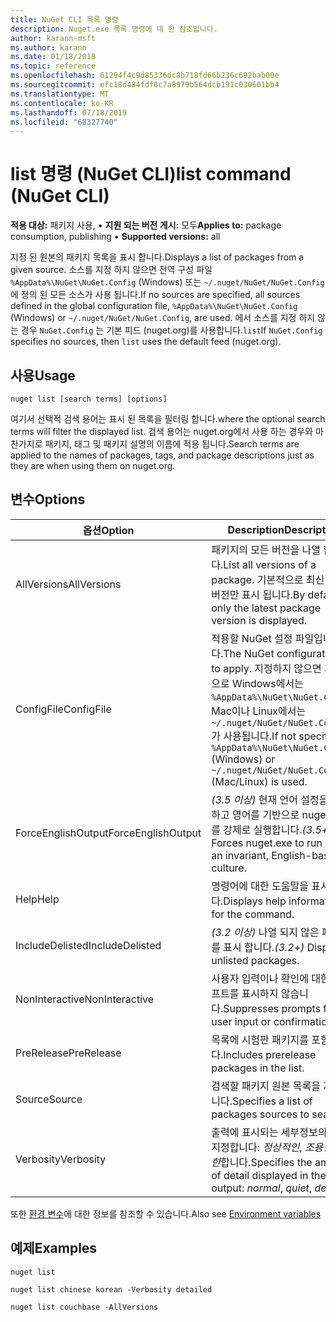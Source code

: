 ```yaml
---
title: NuGet CLI 목록 명령
description: Nuget.exe 목록 명령에 대 한 참조입니다.
author: karann-msft
ms.author: karann
ms.date: 01/18/2018
ms.topic: reference
ms.openlocfilehash: 61294f4c9d85336dc8b718fd66b236c692bab00e
ms.sourcegitcommit: efc18d484fdf0c7a8979b564dcb191c030601bb4
ms.translationtype: MT
ms.contentlocale: ko-KR
ms.lasthandoff: 07/18/2019
ms.locfileid: "68327740"
---
```

# <a name="list-command-nuget-cli"></a><span data-ttu-id="a3428-103">list 명령 (NuGet CLI)</span><span class="sxs-lookup"><span data-stu-id="a3428-103">list command (NuGet CLI)</span></span>

<span data-ttu-id="a3428-104">**적용 대상:** 패키지 사용, &bullet; **지원 되는 버전 게시:** 모두</span><span class="sxs-lookup"><span data-stu-id="a3428-104">**Applies to:** package consumption, publishing &bullet; **Supported versions:** all</span></span>

<span data-ttu-id="a3428-105">지정 된 원본의 패키지 목록을 표시 합니다.</span><span class="sxs-lookup"><span data-stu-id="a3428-105">Displays a list of packages from a given source.</span></span> <span data-ttu-id="a3428-106">소스를 지정 하지 않으면 전역 구성 파일 `%AppData%\NuGet\NuGet.Config` (Windows) 또는 `~/.nuget/NuGet/NuGet.Config`에 정의 된 모든 소스가 사용 됩니다.</span><span class="sxs-lookup"><span data-stu-id="a3428-106">If no sources are specified, all sources defined in the global configuration file, `%AppData%\NuGet\NuGet.Config` (Windows) or `~/.nuget/NuGet/NuGet.Config`, are used.</span></span> <span data-ttu-id="a3428-107">에서 소스를 지정 하지 않는 경우 `NuGet.Config` 는 기본 피드 (nuget.org)를 사용합니다.`list`</span><span class="sxs-lookup"><span data-stu-id="a3428-107">If `NuGet.Config` specifies no sources, then `list` uses the default feed (nuget.org).</span></span>

## <a name="usage"></a><span data-ttu-id="a3428-108">사용</span><span class="sxs-lookup"><span data-stu-id="a3428-108">Usage</span></span>

```cli
nuget list [search terms] [options]
```

<span data-ttu-id="a3428-109">여기서 선택적 검색 용어는 표시 된 목록을 필터링 합니다.</span><span class="sxs-lookup"><span data-stu-id="a3428-109">where the optional search terms will filter the displayed list.</span></span> <span data-ttu-id="a3428-110">검색 용어는 nuget.org에서 사용 하는 경우와 마찬가지로 패키지, 태그 및 패키지 설명의 이름에 적용 됩니다.</span><span class="sxs-lookup"><span data-stu-id="a3428-110">Search terms are applied to the names of packages, tags, and package descriptions just as they are when using them on nuget.org.</span></span>

## <a name="options"></a><span data-ttu-id="a3428-111">변수</span><span class="sxs-lookup"><span data-stu-id="a3428-111">Options</span></span>

| <span data-ttu-id="a3428-112">옵션</span><span class="sxs-lookup"><span data-stu-id="a3428-112">Option</span></span> | <span data-ttu-id="a3428-113">Description</span><span class="sxs-lookup"><span data-stu-id="a3428-113">Description</span></span> |
| --- | --- |
| <span data-ttu-id="a3428-114">AllVersions</span><span class="sxs-lookup"><span data-stu-id="a3428-114">AllVersions</span></span> | <span data-ttu-id="a3428-115">패키지의 모든 버전을 나열 합니다.</span><span class="sxs-lookup"><span data-stu-id="a3428-115">List all versions of a package.</span></span> <span data-ttu-id="a3428-116">기본적으로 최신 패키지 버전만 표시 됩니다.</span><span class="sxs-lookup"><span data-stu-id="a3428-116">By default, only the latest package version is displayed.</span></span> |
| <span data-ttu-id="a3428-117">ConfigFile</span><span class="sxs-lookup"><span data-stu-id="a3428-117">ConfigFile</span></span> | <span data-ttu-id="a3428-118">적용할 NuGet 설정 파일입니다.</span><span class="sxs-lookup"><span data-stu-id="a3428-118">The NuGet configuration file to apply.</span></span> <span data-ttu-id="a3428-119">지정하지 않으면 기본적으로 Windows에서는 `%AppData%\NuGet\NuGet.Config`, Mac이나 Linux에서는 `~/.nuget/NuGet/NuGet.Config`가 사용됩니다.</span><span class="sxs-lookup"><span data-stu-id="a3428-119">If not specified, `%AppData%\NuGet\NuGet.Config` (Windows) or `~/.nuget/NuGet/NuGet.Config` (Mac/Linux) is used.</span></span>|
| <span data-ttu-id="a3428-120">ForceEnglishOutput</span><span class="sxs-lookup"><span data-stu-id="a3428-120">ForceEnglishOutput</span></span> | <span data-ttu-id="a3428-121">*(3.5 이상)*  현재 언어 설정을 무시하고 영어를 기반으로 nuget.exe를 강제로 실행합니다.</span><span class="sxs-lookup"><span data-stu-id="a3428-121">*(3.5+)* Forces nuget.exe to run using an invariant, English-based culture.</span></span> |
| <span data-ttu-id="a3428-122">Help</span><span class="sxs-lookup"><span data-stu-id="a3428-122">Help</span></span> | <span data-ttu-id="a3428-123">명령어에 대한 도움말을 표시합니다.</span><span class="sxs-lookup"><span data-stu-id="a3428-123">Displays help information for the command.</span></span> |
| <span data-ttu-id="a3428-124">IncludeDelisted</span><span class="sxs-lookup"><span data-stu-id="a3428-124">IncludeDelisted</span></span> | <span data-ttu-id="a3428-125">*(3.2 이상)* 나열 되지 않은 패키지를 표시 합니다.</span><span class="sxs-lookup"><span data-stu-id="a3428-125">*(3.2+)* Display unlisted packages.</span></span> |
| <span data-ttu-id="a3428-126">NonInteractive</span><span class="sxs-lookup"><span data-stu-id="a3428-126">NonInteractive</span></span> | <span data-ttu-id="a3428-127">사용자 입력이나 확인에 대한 프롬프트를 표시하지 않습니다.</span><span class="sxs-lookup"><span data-stu-id="a3428-127">Suppresses prompts for user input or confirmations.</span></span> |
| <span data-ttu-id="a3428-128">PreRelease</span><span class="sxs-lookup"><span data-stu-id="a3428-128">PreRelease</span></span> | <span data-ttu-id="a3428-129">목록에 시험판 패키지를 포함 합니다.</span><span class="sxs-lookup"><span data-stu-id="a3428-129">Includes prerelease packages in the list.</span></span> |
| <span data-ttu-id="a3428-130">Source</span><span class="sxs-lookup"><span data-stu-id="a3428-130">Source</span></span> | <span data-ttu-id="a3428-131">검색할 패키지 원본 목록을 지정 합니다.</span><span class="sxs-lookup"><span data-stu-id="a3428-131">Specifies a list of packages sources to search.</span></span> |
| <span data-ttu-id="a3428-132">Verbosity</span><span class="sxs-lookup"><span data-stu-id="a3428-132">Verbosity</span></span> | <span data-ttu-id="a3428-133">출력에 표시되는 세부정보의 양을 지정합니다: *정상적인*, *조용한*, *자세한*합니다.</span><span class="sxs-lookup"><span data-stu-id="a3428-133">Specifies the amount of detail displayed in the output: *normal*, *quiet*, *detailed*.</span></span> |

<span data-ttu-id="a3428-134">또한 [환경 변수](cli-ref-environment-variables.md)에 대한 정보를 참조할 수 있습니다.</span><span class="sxs-lookup"><span data-stu-id="a3428-134">Also see [Environment variables](cli-ref-environment-variables.md)</span></span>

## <a name="examples"></a><span data-ttu-id="a3428-135">예제</span><span class="sxs-lookup"><span data-stu-id="a3428-135">Examples</span></span>

```cli
nuget list

nuget list chinese korean -Verbosity detailed

nuget list couchbase -AllVersions
```
